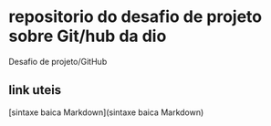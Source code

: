 # repositorio do desafio de projeto sobre Git/hub da dio
Desafio de  projeto/GitHub

## link uteis
[sintaxe baica Markdown](sintaxe baica Markdown)
